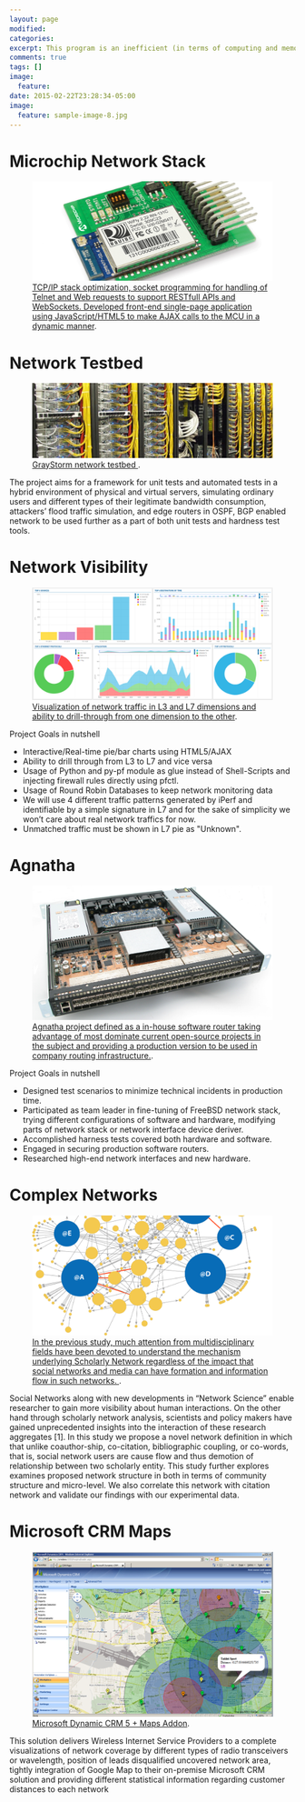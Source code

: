 ```yaml
---
layout: page
modified:
categories: 
excerpt: This program is an inefficient (in terms of computing and memory complexity) yet simple demonstration to implement k-nearest neighbors unsupervised classification algorithm.
comments: true
tags: []
image:
  feature:
date: 2015-02-22T23:28:34-05:00
image:
  feature: sample-image-8.jpg
---
```


# Microchip Network Stack
<figure>
    <a href="/images/portfolio/1.jpg"><img src="/images/portfolio/1.jpg"></a>
    <figcaption><a href="/images/portfolio/1.jpg" title="Figure 9">TCP/IP stack optimization, socket programming for handling of Telnet and Web requests to support RESTfull APIs and WebSockets. Developed front-end single-page application using JavaScript/HTML5 to make AJAX calls to the MCU in a dynamic manner</a>.</figcaption>
</figure>


# Network Testbed
<figure>
    <a href="/images/portfolio/2.jpg"><img src="/images/portfolio/2.jpg"></a>
    <figcaption><a href="/images/portfolio/2.jpg" title="Figure 9">GrayStorm network testbed 
</a>.</figcaption>
</figure>
 The project aims for a framework for unit tests and automated tests in a hybrid environment of physical and virtual servers, simulating ordinary users and different types of their legitimate bandwidth consumption, attackers’ flood traffic simulation, and edge routers in OSPF, BGP enabled network to be used further as a part of both unit tests and hardness test tools.


# Network Visibility
<figure>
    <a href="/images/portfolio/3.png"><img src="/images/portfolio/3.png"></a>
    <figcaption><a href="/images/portfolio/3.jpg" title="Figure 9">Visualization of network traffic in L3 and L7 dimensions and ability to drill-through from one dimension to the other</a>.
</figcaption>
</figure>
Project Goals in nutshell

* Interactive/Real-time pie/bar charts using HTML5/AJAX
* Ability to drill through from L3 to L7 and vice versa
* Usage of Python and py-pf module as glue instead of Shell-Scripts and injecting firewall rules directly using pfctl.
* Usage of Round Robin Databases to keep network monitoring data
* We will use 4 different traffic patterns generated by iPerf and identifiable by a simple signature in L7 and for the sake of simplicity we won’t care about real network traffics for now.
* Unmatched traffic must be shown in L7 pie as "Unknown".


# Agnatha
<figure>
    <a href="/images/portfolio/6.jpg"><img src="/images/portfolio/6.jpg"></a>
    <figcaption><a href="/images/portfolio/6.jpg" title="Figure 9">Agnatha project defined as a in-house software router taking advantage of most dominate current open-source projects in the subject and providing a production version to be used in company routing infrastructure.</a>.
</figcaption>
</figure>
Project Goals in nutshell

* Designed test scenarios to minimize technical incidents in production time. 
* Participated as team leader in fine-tuning of FreeBSD network stack, trying different configurations of software and hardware, modifying parts of network stack or network interface device deriver.
* Accomplished harness tests covered both hardware and software. 
* Engaged in securing production software routers. 
* Researched high-end network interfaces and new hardware.


# Complex Networks
<figure>
    <a href="/images/portfolio/4.png"><img src="/images/portfolio/4.png"></a>
    <figcaption><a href="/images/portfolio/4.png" title="Figure 9">In the previous study, much attention from multidisciplinary fields have been devoted to understand the mechanism underlying Scholarly Network regardless of the impact that social networks and media can have formation and information flow in such networks.  
</a>.</figcaption>
</figure>
Social Networks along with new developments in “Network Science” enable researcher to gain more visibility about human interactions.  On the other hand through scholarly network analysis, scientists and policy makers have gained unprecedented insights into the interaction of these research aggregates [1]. In this study we propose a novel network definition in which that unlike coauthor-ship, co-citation, bibliographic coupling, or co-words, that is, social network users are cause flow and thus demotion of relationship between two scholarly entity.  This study further explores examines proposed network structure in both in terms of community structure and micro-level. We also correlate this network with citation network and validate our findings with our experimental data. 


# Microsoft CRM Maps
<figure>
    <a href="/images/portfolio/3.png"><img src="/images/portfolio/5.png"></a>
    <figcaption><a href="/images/portfolio/3.jpg" title="Figure 9">Microsoft Dynamic CRM 5 + Maps Addon</a>.</figcaption>
</figure>
This solution delivers Wireless Internet Service Providers to a complete visualizations of network coverage by different types of radio transceivers or wavelength, position of leads disqualified uncovered network area, tightly integration of Google Map to their on-premise Microsoft CRM solution and providing different statistical information regarding customer distances to each network

